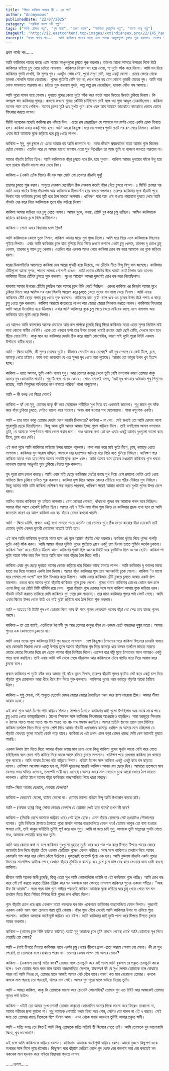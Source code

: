 ```yaml
---
title: "স্মিতা কাকিমা আমার স্ত্রী — ২য় পর্ব"
author: "Anonymous"
publishedDate: "22/07/2025"
category: "পরকিয়া বাংলা চটি গল্প"
tags: ["কাকি চোদার গল্প", "গুদ মারা", "তরুণ বয়স্ক", "পরকিয়া চুদাচুদির গল্প", "বাংলা পানু গল্প"]
imageUrl: "http://i2.eastcontent.top/images/xxxindiansex.pro/22/145_hammer.jpg"
excerpt: "প্রথম পর্বের পর……   আমি কাকিমার পায়ের কাছে এসে পায়ের আঙুলগুলো চুষতে শুরু করলাম। তারপর আস্তে আসতে উপরের দিকে উঠে কাকিমার থাইতে চুমু খেয়ে চাটতে লাগলাম। কাকিমার নিশ্বাস ঘন হয়ে এলো, পা দুটো ফাঁক করে দিলো..."
---
```


প্রথম পর্বের পর……


আমি কাকিমার পায়ের কাছে এসে পায়ের আঙুলগুলো চুষতে শুরু করলাম। তারপর আস্তে আসতে উপরের দিকে উঠে কাকিমার থাইতে চুমু খেয়ে চাটতে লাগলাম। কাকিমার নিশ্বাস ঘন হয়ে এলো, পা দুটো ফাঁক করে দিলো। আমি মন দিয়ে কাকিমার গুদটা দেখছি, কি সুন্দর গুদ। একটুও লোম নেই, পুরো মসৃণ বেদি, অল্প একটু ফোলা। চেরার ভেতর থেকে হালকা গোলাপি আভা বেরোচ্ছে। গুদের ফুটোটা বেশি বড় না, দেখে মনে হয় যেন কোনো কুমারী মেয়ের গুদ। আমি আর লোভ সামলাতে পারলাম না। চাটতে শুরু করলাম গুদটা, অল্প অল্প রস বেরোচ্ছিল, হালকা সোঁদা গন্ধ আসছে।


আমি পুরো পাগল হয়ে গেলাম। দুহাতে গুদের কোয়া দুটো ফাঁক করে যতটা সম্ভব ভিতরে জিভটা ঢুকিয়ে দিলাম। কি অপরূপ স্বাদ কাকিমার গুদের। কখনো কখনো গুদের কোঁটটা চাটছিলাম সেই সঙ্গে ওর গুদে আঙুল ঢোকাচ্ছিলাম। কাকিমা অনেক গরম হয়ে গেছিল। আমার চুলের মুঠি ধরে মুখটা গুদে চেপে ধরল আর আরামে কাতরাতে কাতরাতে জোরে জোরে শিৎকার করতে লাগল।


মিনিট দশেকের মধ্যেই কাকিমা রস খসিয়ে দিল। এতো রস বেরোচ্ছিল যে আমাকে সব রসটা খেতে একটা ঢোক গিলতে হল। কাকিমা এবার একটু শান্ত হল। আমি আরো কিছুক্ষণ ধরে ভালোভাবে গুদটা চেটে সব রস খেয়ে নিলাম। কাকিমা এবার উঠে আমাকে বুকে জড়িয়ে ধরে চুমু খেতে লাগল।


কাকিমা – সুনু, গুদ চুষলে যে এতো আরাম হয় আমি জানতাম না। আজ জীবনে প্রথমবারের মতো আমার গুদে জিভের ছোঁয়া পেলাম। এতদিন পরে যে আমার ভাগ্যে ভগবান এতো সুখ লিখেছিল তা আজ তুমি না থাকলে জানতে পারতাম না।


আমার বাঁড়াটা ঠাটিয়ে ছিল। আমি কাকিমাকে বাঁড়া চুষতে বলে চিৎ হয়ে শুলাম। কাকিমা আমার দুপায়ের ফাঁকে উবু হয়ে বসে প্রথমে বাঁড়াটা ভালো করে দেখে নিল।


কাকিমা – (একটা ঢোঁক গিলে) কী বড় আর মোটা গো তোমার বাঁড়াটা সুনু!


তারপর চুষতে শুরু করল। পানুতে যেরকম দেখেছিল ঠিক সেরকম করেই বাঁড়া খেঁচে চুষতে লাগল। ৫ মিনিট চোষার পর আমি এবার খাটের উপর দাঁড়ালাম আর কাকিমাকে নীলডাউন হয়ে বসতে বললাম। তারপর কাকিমার মুখে বাঁড়াটা পুরে দিলাম আর কাকিমার চুলের মুঠি ধরে ঠাপ মারতে লাগলাম। খানিক্ষণ পরে আর ধরে রাখতে পারবোনা বুঝতে পেরে আমি বাঁড়াটা বের করে নিয়ে কাকিমাকে তুলে দাঁড় করিয়ে দিলাম।


কাকিমা আমায় জড়িয়ে ধরে চুমু খেতে লাগল। আমার বুকে, গলায়, ঠোঁটে খুব করে চুমু খাচ্ছিল। আমিও কাকিমাকে জড়িয়ে কাকিমার চুলে বিলি কাটছিলাম।


কাকিমা – সোনা এবার বিছানায় চলো প্লিজ!


আমি কাকিমাকে কোলে তুলে নিলাম, কাকিমা আমার ঘাড়ে মুখ গুজে দিলো। আমি ঘরে নিয়ে এসে কাকিমাকে বিছানায় শুইয়ে দিলাম। এবার আমি কাকিমার চুলে হাত বুলিয়ে দিতে দিতে প্রথমে কপালে একটা চুমু খেলাম, তারপর দু চোখে চুমু খেলাম, তারপর দু গালে চুমু খেলাম। এতদিন পরে এরকম আদর পেয়ে কাকিমা চোখ বন্ধ করে আমাকে ওর বুকে জড়িয়ে ধরল।


ঘরের ডিমলাইটের আলোতে কাকিমা যেন আরো সুন্দরী হয়ে উঠেছে, ওর ঠোঁটের নীচে বিন্দু বিন্দু ঘাম জমেছে। কাকিমার ঠোঁটগুলো আরো সুন্দর, পাতলা লালচে গোলাপী রঙের। আমি প্রথমে ঠোঁটের নীচে ঘামটা চেটে নিলাম আর তারপর কাকিমার নীচের ঠোঁটটা চুষতে শুরু করলাম। সুখের আবেশে আমরা দুজনেই চোখ বন্ধ করে নিয়েছিলাম।


কাকামা আমার উপরের ঠোঁটটা চুষছিল আর আমার চুলে বিলি কেটে দিচ্ছিল। এরপর কাকিমা ওর জিভটা আমার মুখে ঢুকিয়ে দিলো আর আমিও ওর নরম জিভটা আয়েশ করে চুষতে চুষতে মুখের সব লালা খেয়ে নিলাম। আমি এবার কাকিমার ঠোঁট ছেড়ে গলায় চুমু খেতে শুরু করলাম। কাকিমার হাত দুটো চেপে ধরে ওর বুকের উপর উঠে গলায় ও ঘাড়ে চুমু খেতে শুরু করলাম। কাকিমা আরামে কাতরাতে লাগল আর জোরে জোরে শিৎকার করতে লাগল। কাকিমার শিৎকারে আমি আরো উত্তেজিত হয়ে উঠলাম। এবার আমি কাকিমার বুকে চুমু খেতে খেতে মাইয়ের কাছে এসে থামলাম আর কাকিমার হাত দুটো ছেড়ে দিলাম।


এর আগেও আমি কলেজের অনেক মেয়েকে আর কল গার্লকে চুদেছি কিন্তু স্মিতা কাকিমার মতো এতো সুন্দর নিটোল মাই অন্য কোনো মামীর দেখিনি। একে তো ধবধবে ফর্সা তার উপর হালকা খয়েরি রংয়ের ছোট ছোট বোঁটা, দেখলে মনে হবে ছিঁড়ে খেয়ে নিই। কাকু মনে হয় কাকিমার দেহটা ঠিক করে খায়নি কোনোদিন, কারণ মাই দুটো পুরো টাইট একদম উল্টানো বাটির মতো।


আমি – স্মিতা ডার্লিং, কী সুন্দর তোমার দুটো। কীভাবে মেনটেন করে রেখেছ? এই দুধ দেখলে যে কেউ টিপে, চুষে, কামড়ে খেতে চাইবে। কাক কত ভাগ্যবান যে এত সুন্দর দুধ খেয়ে মজা লুটেছে। আমার তো কাকুর উপর খুব হিংসে হচ্ছে।

কাকিমা – ধ্যাত অসভ্য, তুমি একটা পাগল সুনু। আর তোমার কাকুর থেকে তুমি বেশি ভাগ্যবান কারণ তোমার কাকু আমার দুধ কোনোদিন খায়নি। শুধু টিপেছে গায়ের জোরে। খেতে বললেই বলত, “এই দুধ‌ খাওয়ার অধিকার শুধু শিশুদের রয়েছে, আমি শিশুদের অধিকারে ভাগ বসাতে পারিনা” শালা গান্ডুচোদা।

আমি – কী বলছ গো‌ স্মিতা সোনা?

কাকিমা – হ্যাঁ গো‌ সুনু, তোমার কাকু কী করে মেয়েদেল শারীরিক সুখ দিতে হয় একদম‌ই জানেনা। শুধু জানে গুদ ফাঁক করে বাঁড়া ঢুকিয়ে চুদতে, সেটাও ভালো করে পারেনা। অথচ বাপ হ‌ওয়ার সখ ষোলোয়ানা। শালা নপুংশক একটা।

আমি – তার‌ মানে কাকু তোমার দেহটা ভোগ করেনি ঠিকমতো? কাকিমা – না গো। সেই জন্যই তো আমি চোদার আশা পুরোপুরি ছেড়ে দিয়েছিলাম। কিন্তু আজ তুমি আবার আমার ইচ্ছে গুলো বাড়িয়ে দিলে। তাই বলছিলাম আসল ভাগ্যবান তুমি, যে আমাকে সম্পূর্ণভাবে পাবে ভোগ করার জন্য। নাও অনেক কথা তো হল এবার একটু আমার দুধগুলো ভালো করে টিপে, চুষে খাও দেখি।


এই কথা শুনে আমি কাকিমার মাইয়ের উপর হামলে পড়লাম। পালা করে করে মাই দুটো টিপে, চুষে, কামড়ে খেতে লাগলাম। কাকিমার খুব আরাম হচ্ছিল, আমাকে চার হাতপায়ে জড়িয়ে ধরে পিঠে হাত বুলিয়ে দিচ্ছিল। খানিক্ষণ পরে কাকিমা আরো গরম হয়ে গিয়ে আমার মাথাটা বুকে চেপে ধরল। আমি আমার ডান হাতের মধ্যমাটা কাকিমার গুদে ঘষতে লাগলাম তারপর আঙুলটা গুদে ঢুকিয়ে খেঁচতে শুরু করলাম।


গুদ পুরো রসে চবচব করছে। আমি এবার মাই ছেড়ে কাকিমার পেটের কাছে মুখ নিয়ে এসে রসালো পেটটা চেটে খেয়ে নাভিতে জিভ ঢুকিয়ে চাটতে শুরু করলাম। কাকিমা দুপা দিয়ে আমার কোমর পেঁচিয়ে ধরে শরীর বেঁকিয়ে সুখ নিচ্ছিল। কিন্তু আমার নাভি চাটা কাকিমা বেশিক্ষণ সহ্য করতে পারলনা, খানিক্ষণ পরেই আমার মাথাটা ধরে মুখটা গুদের উপর চেপে ধরল।


আমিও আবার কাকিমার গুদ চাটতে লাগলাম। বেশ‌ নোনতা নোনতা, ঝাঁঝালো গুদের গন্ধ আমাকে পগল‌ করে দিচ্ছিল। আমার বাঁড়া আগে থেকেই ঠাটিয়ে ছিল। আমার এই ৭ ইঞ্চি লম্বা বাঁড়া গুদে নিতে যে কাকিমার প্রচন্ড ব্যথা হবে তা আমি জানতাম কারণ এর আগে কাকিমা এত বড় বাঁড়ার চোদন‌ কখনো খায়নি।


আমি – স্মিতা ডার্লিং, প্রথমে একটু ব্যথা লাগতে পারে এতদিন তো তোমার গুদে ঠিক মতো কারোর বাঁড়া ঢোকেনি তাই তোমার গুদটা একদম কুমারী মেয়েদের মতোই টাইট হবে।


এই বলে আমি কাকিমার দুপায়ের মাঝে বসে ওর গুদে আমার বাঁড়াটা সেট করলাম। কাকিমা দুহাত দিয়ে গুদের পাপড়ি দুটো একটু ফাঁক করল। আমি আমার বাঁড়ার মুন্ডিটা গুদের ফুটোতে রেখে একটু চাপ দিলাম তাতে মুন্ডিটা অর্ধেক ঢুকলো। কাকিমা ‘আঃ’ করে চেঁচিয়ে উঠলো কারণ কাকিমার গুদটা ছিল অনেক টাইট আর ফুটোটাও ছিল অনেক ছোট। কাকিমা পা দুটো আরো ফাঁক করে দিল যাতে আমি ভাল করে বাঁড়ার ঠাপ দিতে পারি।


কাকিমা এবার গুদ ছেড়ে দুহাতে আমার কোমর জড়িয়ে ধরে নিজের‌ কাছে টানতে লাগল। আমি কাকিমার দু বগলের মাঝে হাতে ভর দিয়ে সজোরে একটা ঠাপ দিলাম। আমার বাঁড়া কাকিমার গুদে প্রায় অনেকটাই ঢুকে গেলো। কাকিমা “ও মাগো মরে গেলাম গো ওগো” বলে চিল চিৎকার করে উঠলো। আমি এবার কাকিমার ঠোঁট চুষতে চুষতে আবার একটা ঠাপ মারলাম। চরচর করে আমার পুরো বাঁড়াটা কাকিমার গুদে ঢুকে গেলো। গুদের ব্যথায় কাকিমার চোখের কোনে জল চলে এলো কিন্তু ওর ঠোঁটে মিষ্টি হাঁসিটা রয়ে গেল। পুরো বাঁড়াটা গুদে ঢোকার সঙ্গে সঙ্গে কাকিমা আমায় বুকে জড়িয়ে ধরল। বাঁড়াটা চটচট করাতে তাকিয়ে দেখি কাকিমার গুদ বেয়ে রক্ত গড়াচ্ছে। তার মানে কাকিমার গুদের পর্দা ফেটে গেছে। আমি এবার স্মিতার উপর থেকে উঠে ওর থাই দুটো জড়িয়ে ধরে ঠাপ দিতে শুরু করলাম।


আমি – আহহহ কি টাইট গুদ গো তোমার স্মিতা আর কী গরম গুদের ভেতরটা! আমার বাঁড়া তো সেদ্ধ হয়ে যাচ্ছে গুদের গরমে।

কাকিমা – তা তো হবেই, এতদিনের উপোষী গুদ আর তোমার কাকুর বাঁড়া যে একদম ছোট বাচ্চাদের নুঙ্কুর মতো। আমার গুদের এক কোনাতেও ঢুকতো না।


আমি এবার মনের সুখে কাকিমার টাইট গুদ মারতে লাগলাম। বেশ কিছুক্ষণ ঠাপানোর পরে কাকিমা বিছানার চাদরটা খামচে ধরে কোমরটা বিছানা থেকে একটু উপরে তুলে আমার বাঁড়াটাকে গুদ দিয়ে কামড়ে ধরে ঘনঘন তলঠাপ মারতে মারতে জোরে জোরে শিৎকার দিয়ে রস ছেড়ে আমার বাঁড়া ভিজিয়ে দিলো।এতক্ষণ ধরে হাঁটু মুড়ে ঠাপানোর ফলে আমারও একটু পায়ে ব্যথা করছিল। তাই এবার আমি খাট থেকে নেমে দাঁ‌ড়ালাম আর কাকিমাকে টেনে খাটের ধারে নিয়ে আরাম করে চুদবো বলে।


প্রথমে কাকিমার পা দুটো ফাঁক করে আমার দুই কাঁধে তুলে নিলাম, তারপর বাঁড়াটা গুদের ফুটোয় সেট করে একটু চাপ দিয়ে বাঁড়াটা গুদে ঢোকালাম আরা ধীরে ধীরে ঠাপ দিতে শুরু করলাম। কাকিমার গুদের গরম কামড়ে বাঁড়াটা আরো ঠাটিয়ে উঠল।


কাকিমা – সুষ্ঠু সোনা, ওই পানুতে ছেলেটা যেমন জোরে জোরে ঠাপাচ্ছিল ওরম করে ঠাপা মারোনা প্লিজ। আমার ভীষণ আরাম হচ্ছে।


এই কথা শুনে আমি ঠাপের গতি বাড়িয়ে দিলাম। ঠাপাতে ঠাপাতে কাকিমার মাই গুলো টিপছিলাম আর মাঝে মাঝে পায়ে চুমু খেতে খেতে কামড়াচ্ছিলাম। ঠাপের স্পিডের সঙ্গে কাকিমার শিৎকারের আওয়াজও বাড়ছিল। সারা ঘরজুড়ে শিৎকার ও ঠাপের পচাত পচাত পচাত পচ পচ পচাত পচ পচ শব্দ গমগম করছিল। আমার প্রতিটা ঠাপের তালে তাল মিলিয়ে কাকিমা তলঠাপ দিতে দিতে গুদের পেশি দিয়ে আমার বাঁড়াটা এমনভাবে কামড়ে ধরছিল যে আমার মনে হচ্ছিলনা যে বাঁড়াটা বোধহয় গুদের মধ্যেই কেটে পড়ে যাবে। কাকিমা যে এই প্রথম এমন কড়া চোদন খাচ্ছে সেটা বেশ ভালোই বুঝতে পারছি।


এরকম উদ্দাম ঠাপ দিতে দিতে আমার বাঁড়ার ডগায় মাল চলে এলো কিন্তু কাকিমা গুদের সুখটা আরো বেশি করে পেতে চাইছিলাম বলে চোদা গতি কমিয়ে দিয়ে আস্তে আস্তে রসিয়ে চুদতে লাগলাম। খানিক্ষণ পরে দেখলাম কাকিমা রস খসাতে শুরু করেছে। আমি আবার ঠাপের গতি বাড়িয়ে দিলাম। প্রতিটা ঠাপের সঙ্গে কাকিমা একটু একটু করে রস ছাড়তে লাগল। বেশিক্ষণ অপেক্ষা করতে হল না, মিনিট দুয়েকের মধ্যেই কাকিমখ আবার রস ছেড়ে দিল। আমারো ততক্ষণে মাল ফেলার সময় ঘনিয়ে এসেছে, তলপেটা ভারী হয়ে এসেছে।আমার এবার মাল বেরোবে বুঝে আরো জোরে ঠাপ মারতে লাগলাম। প্রতিটা ঠাপে আমার বাঁড়া কাকিমার বাচ্ছাদানিতে গিয়ে ধাক্কা মারছে।


আমি– স্মিতা আমার বেরোবে, কোথায় ফেলবো?

কাকিমা – ভেতরেই ফেলো, বাইরে ফেলো না। তোমার মালের প্রতিটা বিন্দু আমি উপভোগ করতে চাই।

আমি – (অবাক হয়ে) কিন্তু সোনা ভেতরে ফেললে যে তোমার পেটে হয়ে যাবে? তখন কী হবে?

কাকিমা – (মিচকি হেসে আমাকে জড়িয়ে ধরে) পেট হলে হোক। এমন বাঁড়ার চোদনের পেট হ‌ওয়াটাও সৌভাগ্যের ব্যাপার। তুমি নিশ্চিন্তে ঠাপাতে ঠাপাতে পুরো মালটা আমার বাচ্ছাদানিতে ফেলে দাও! তোমার কাকুর তো বাবা হ‌ওয়ার ক্ষমতা নেই, তাই কাকুর ঘাটতিটা তুমি‌ই পূর্ণ করে দাও সুনু। আমি মা হতে চাই সুনু, আমাকে তুমি মাতৃত্বের সুখটা পেতে দাও, আমাকে পোয়াতি করে দাও তুমি।


আমি আর কোনো কথা না বলে কাকিমার দুধগুলো দুহাতে মুঠো করে ধরে পক পক করে টিপতে টিপতে গায়ের জোরে কয়েকটা ঠাপ দিয়ে বাঁড়াটা ঠেসে ধরলাম জেঠিমার গুদের একদম গভীরে। সঙ্গে সঙ্গে কাকিমাও তলঠাপ দিয়ে আমার কোমরটা শক্ত করে ধরে কেঁপে কেঁপে উঠেলো। দুজনেরই তলপেট ছুঁয়ে এক হল। আমি বুঝলাম বাঁড়াটা একটা গুদের ভিতরের মাংসপিণ্ডে আটকে গেছে যেখানে বাঁড়ার মুন্ডিটাকে কামড়ে ধরে চুষে চুষে মাল বের করে নেওয়ার জন্য চেষ্টা করছে কাকিমা।


জীবনে আমি অনেক মাগী চুদেছি, কিন্তু এতো সুখ আমি কোনোদিনো পাইনি যা এই কাকিমার গুদে পাচ্ছি। আমি চোখ বন্ধ করে গোঁ গোঁ করতে করতে চিরিক চিরিক করে ঘন থকথকে মাল ফেলতে লাগলাম কাকিমার গুদের একদম গভীরে। “আহ উফ কি আরাম”। গরম গরম মাল গুদে গভীরে পড়তেই কাকিমা আমাকে বুকে জড়িয়ে ধরে চুমু খেতে খেতে ঘন ঘন তলঠাপ দিতে দিতে শিউরে শিউরে উঠে গুদের জল খসিয়ে দিলো।


গুদে বাঁড়াটা চেপে ধরে প্রায় এককাপ মতো থকথকে ঘন মাল একেবারে কাকিমার বাচ্ছাদানিতে ফেলে দিলাম। দুজনেই এরকম একটা গরম গরম চোদনে পরম তৃপ্তি পেলাম। বাঁড়া গুদে গেঁথে রেখেই আমি কাকিমার উপর গা এলিয়ে শুয়ে পড়লাম। কাকিমা আমাকে আষ্টেপৃষ্টে জড়িয়ে ধরে র‌ইল। আমি কাকিমার মাই দুটো পালা করে টিপতে টিপতে চুষতে আরম্ভ করলাম।

কাকিমা – (আমার চুলে বিলি কাটতে কাটতে) অ্যাই সুনু আমাকে চুদে তুমি আরাম পেয়েছ তো? আমি তোমাকে সুখ দিতে পেরেছি তো সোনা?

আমি – (মাই টিপতে টিপতে কাকিমার গালে একটা চুমু খেয়ে) জীবনে প্রথম এতো আরাম পেলাম গো সোনা। কী যে সুখ পেয়েছি তা তোমাকে বলে বোঝাতে পারব না। তোমার কেমন লাগল গো আমার চোদন?

কাকিমা – (একগাল‌ হেসে) সত্যি বলব? তোমার সঙ্গে চোদাচুদি করে এই প্রথম আমি বুঝলাম যে প্রকৃত চোদাচুদি কাকে বলে। যখন তোমার গরম গরম মাল আমার বাচ্ছাদানিতে ফেললে, উফফফ! কী যে সুখ পেলাম তোমাকে বলে বোঝাতে পারব না! আমি সিওর যে, তোমার মালে আজই আমার পেট বেঁধে যাবে।বাব্বা! কত মাল বেরোলো তোমার। ঝলকে ঝলকে মাল পড়ছে তো পড়ছেই, থামার নাম নেই। আমার গুদ পুরো মালে ভরিয়ে দিয়েছ তুমি।

আমি – আচ্ছা কাকিমা, কাকু কি তোমাকে ভালো করে চোদেনি কোনোদিন? তোমার গুদ এত টাইট আর আজকেই তোমার গুদের পর্দা ফাটল।

কাকিমা – ওটাই তো আমার দুঃখ সোনা! তোমার কাকুতো কোনোদিন আমার দিকে ভালো করে ফিরেও তাকালো না, আমার শরীরের জ্বালা বুঝলো না। শুধু আমাকে পোয়াতি করার চিন্তা করে গেল, সেটাও তো পারল না এই ৭ বছরে। সেই জন্য তো তোমার কাছে নিজেকে সঁপে দিলাম আজ। এখন থেকে সবার আড়ালে তুমি‌ই আমার প্রকৃত স্বামী।

আমি – সত্যি বলছ তো স্মিতা? আমি কিন্তু তোমাকে সত্যি সত্যিই স্ত্রী হিসেবে পেতে চাই। আমি তোমাকে খুব ভালোবাসি স্মিতা, খুব ভালোবাসি।


এই বলে আমি কাকিমাকে জড়িয়ে ধরলাম। কাকিমাও আমাকে আষ্টেপৃষ্টে জড়িয়ে ধরল। আমরা দুজনে কিছুক্ষণ একে অপরের সঙ্গে মিশে শুয়ে র‌ইলাম। কিছুক্ষণ পরে বাঁড়াটা নেতিয়ে গেলে গুদ থেকে বের করলাম আর বের করতেই ঘন থকথেক মাল হড়হড় করে গড়িয়ে বিছানায় পড়তে লাগল।


……ক্রমশ……
